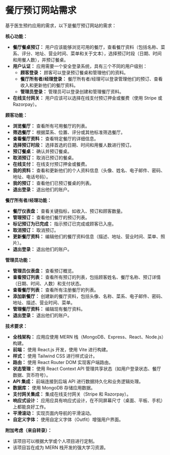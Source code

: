 # 餐厅预订网站需求

基于医生预约应用的需求，以下是餐厅预订网站的需求：

**核心功能：**

- **餐厅餐桌预订：** 用户应该能够浏览可用的餐厅，查看餐厅资料（包括名称、菜系、评分、地址、营业时间、菜单和关于文本），选择预订时段（日期、时间和用餐人数），并预订餐桌。
- **用户认证：** 应用需要一个安全登录系统，具有三个不同的用户级别：
  - **顾客登录：** 顾客可以登录预订餐桌和管理他们的资料。
  - **餐厅所有者/经理登录：** 餐厅所有者/经理可以登录管理他们的预订、查看收入和更新他们的餐厅资料。
  - **管理员登录：** 管理员可以登录创建和管理餐厅资料。
- **在线支付网关：** 用户应该可以选择在线支付预订押金或餐费（使用 Stripe 或 Razorpay）。

**顾客功能：**

- **浏览餐厅：** 查看所有可用餐厅的列表。
- **筛选餐厅：** 根据菜系、位置、评分或其他标准筛选餐厅。
- **查看餐厅资料：** 查看特定餐厅的详细信息。
- **选择预订时段：** 选择首选的日期、时间和用餐人数进行预订。
- **预订餐桌：** 确认并预订餐桌。
- **取消预订：** 取消已预订的餐桌。
- **在线支付：** 在线支付预订押金或餐费。
- **我的资料：** 查看和更新他们的个人资料信息（头像、姓名、电子邮件、密码、地址、电话号码）。
- **我的预订：** 查看他们已预订餐桌的列表。
- **退出登录：** 退出他们的账户。

**餐厅所有者/经理功能：**

- **餐厅仪表盘：** 查看关键指标，如收入、预订和顾客数量。
- **管理预订：** 查看他们餐厅的预订列表。
- **标记预订为已完成：** 指示预订已完成或顾客已入座。
- **取消预订：** 取消预订。
- **更新餐厅资料：** 编辑他们的餐厅资料信息（描述、地址、营业时间、菜单、照片）。
- **退出登录：** 退出他们的账户。

**管理员功能：**

- **管理员仪表盘：** 查看预订概览。
- **查看预订列表：** 查看所有预订的列表，包括顾客姓名、餐厅名称、预订详情（日期、时间、人数）和支付状态。
- **查看餐厅列表：** 查看所有注册餐厅的列表。
- **添加新餐厅：** 创建新的餐厅资料，包括头像、名称、菜系、电子邮件、密码、地址、描述、营业时间、菜单。
- **管理餐厅资料：** 编辑现有餐厅资料。
- **退出登录：** 退出他们的账户。

**技术要求：**

- **全栈架构：** 应用应使用 MERN 栈（MongoDB、Express、React、Node.js）构建。
- **前端：** 使用 React.js 开发，使用 Vite 进行构建。
- **样式：** 使用 Tailwind CSS 进行样式设计。
- **路由：** 使用 React Router DOM 实现客户端路由。
- **状态管理：** 使用 React Context API 管理共享状态（如用户登录状态、餐厅数据、货币符号）。
- **API 集成：** 前端连接到后端 API 进行数据持久化和业务逻辑处理。
- **数据库：** 使用 MongoDB 存储应用数据。
- **支付网关集成：** 集成在线支付网关（Stripe 和 Razorpay）。
- **响应式设计：** 应用应具有响应式设计，在不同屏幕尺寸（桌面、平板、手机）上都能良好工作。
- **平滑滚动：** 实现页面内导航的平滑滚动。
- **自定义字体：** 使用自定义字体（Outfit）增强用户界面。

**附加考虑（来自转录）：**

- 该项目可以根据大学或个人项目进行定制。
- 该项目旨在成为 MERN 栈开发的强大学习资源。
